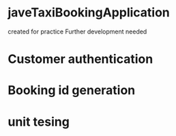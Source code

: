 # javeTaxiBookingApplication
created for practice 
Further development needed

# Customer authentication
# Booking id generation
# unit tesing

